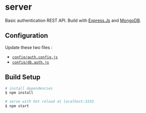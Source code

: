 # server

Basic authentication REST API. Build with [Express.Js](https://expressjs.com/) and [MongoDB](https://www.mongodb.com/).

## Configuration

Update these two files :
- [`config/auth.config.js`](./server/config/db.config.js) 
- [`config/db.auth.js`](./server/config/auth.config.js)

## Build Setup

```bash
# install dependencies
$ npm install

# serve with hot reload at localhost:3333
$ npm start

```
